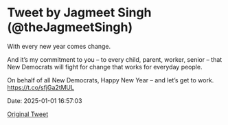 # Tweet by Jagmeet Singh (@theJagmeetSingh)

With every new year comes change. 

And it’s my commitment to you – to every child, parent, worker, senior – that New Democrats will fight for change that works for everyday people.

On behalf of all New Democrats, Happy New Year – and let’s get to work. https://t.co/sfjGa2tMUL

Date: 2025-01-01 16:57:03

[Original Tweet](https://x.com/theJagmeetSingh/status/1874500091723321745)

